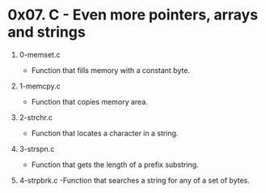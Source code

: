 # 0x07. C - Even more pointers, arrays and strings

1. 0-memset.c
   - Function that fills memory with a constant byte.

2. 1-memcpy.c
   - Function that copies memory area.

3. 2-strchr.c
   - Function that locates a character in a string.

4. 3-strspn.c
   - Function that gets the length of a prefix substring.

5. 4-strpbrk.c
   -Function that searches a string for any of a set of bytes.

